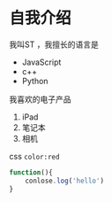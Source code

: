 # 自我介绍
我叫ST ，我擅长的语言是
* JavaScript
* c++
* Python 
  
我喜欢的电子产品
1. iPad
2. 笔记本
3. 相机

css `color:red`

```javascript
function(){
    conlose.log('hello')
}
